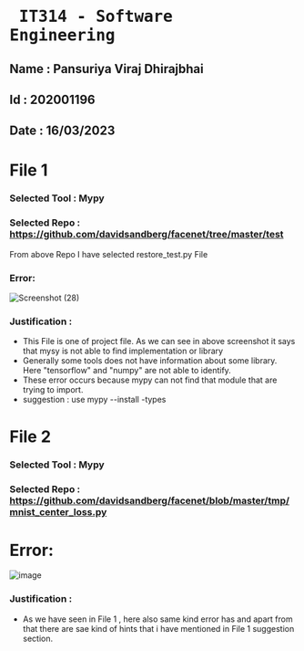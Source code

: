 # <pre>     IT314 - Software Engineering    </pre> 

## Name : Pansuriya Viraj Dhirajbhai
## Id : 202001196
## Date : 16/03/2023

# File 1
### Selected Tool : Mypy
### Selected Repo : https://github.com/davidsandberg/facenet/tree/master/test
From above Repo I have selected restore_test.py File


### Error: 

![Screenshot (28)](https://user-images.githubusercontent.com/75216559/225573992-616518cc-1c20-47e4-a924-c439fed43c5f.png)


### Justification : 
* This File is one of project file. As we can see in above screenshot it says that mysy is not able to find implementation or library
* Generally some tools does not have information about some library. Here "tensorflow" and "numpy" are not able to identify.
* These error occurs because mypy can not find that module that are trying to import.
* suggestion : use mypy --install -types


# File 2

### Selected Tool : Mypy
### Selected Repo : https://github.com/davidsandberg/facenet/blob/master/tmp/mnist_center_loss.py

# Error:

![image](https://user-images.githubusercontent.com/75216559/225578160-07bf7b43-3ac1-4129-ba06-78cf8ee00069.png)

### Justification : 

* As we have seen in File 1 , here also same kind error has and apart from that there are sae kind of hints that i have mentioned in File 1 suggestion section. 

